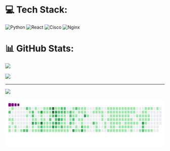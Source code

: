               
#  💻 Tech Stack:
![Python](https://img.shields.io/badge/python-3670A0?style=flat&logo=python&logoColor=ffdd54) ![React](https://img.shields.io/badge/react-%2320232a.svg?style=flat&logo=react&logoColor=%2361DAFB) ![Cisco](https://img.shields.io/badge/cisco-%23049fd9.svg?style=flat&logo=cisco&logoColor=black) ![Nginx](https://img.shields.io/badge/nginx-%23009639.svg?style=flat&logo=nginx&logoColor=white)
# 📊 GitHub Stats:

![](https://github-readme-streak-stats.herokuapp.com/?user=moemuf291&theme=gruvbox&hide_border=true)<br/>



![](https://github-contributor-stats.vercel.app/api?username=moemuf291&limit=5&theme=merko&combine_all_yearly_contributions=true)

---
[![](https://visitcount.itsvg.in/api?id=moemuf291&icon=0&color=0)](https://visitcount.itsvg.in)

<div align="center">
  <img height="150" src="https://raw.githubusercontent.com/CruzNadin/cruznadin/refs/heads/main/github-contribution-grid-snake.gif"  />
</div>

<!-- Proudly created with GPRM ( https://gprm.itsvg.in ) -->

